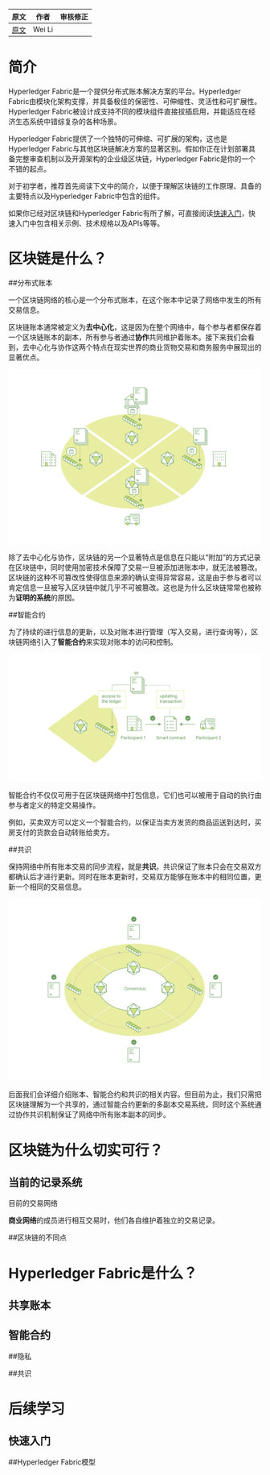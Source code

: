 | 原文                                       | 作者     | 审核修正 |
| ---------------------------------------- | ------ | ---- |
| [原文](https://hyperledger-fabric.readthedocs.io/en/latest/blockchain.html) | Wei Li |      |

# 简介

Hyperledger Fabric是一个提供分布式账本解决方案的平台。Hyperledger Fabric由模块化架构支撑，并具备极佳的保密性、可伸缩性、灵活性和可扩展性。Hyperledger Fabric被设计成支持不同的模块组件直接拔插启用，并能适应在经济生态系统中错综复杂的各种场景。

Hyperledger Fabric提供了一个独特的可伸缩、可扩展的架构，这也是Hyperledger Fabric与其他区块链解决方案的显著区别。假如你正在计划部署具备完整审查机制以及开源架构的企业级区块链，Hyperledger Fabric是你的一个不错的起点。

对于初学者，推荐首先阅读下文中的简介，以便于理解区块链的工作原理、具备的主要特点以及Hyperledger Fabric中包含的组件。

如果你已经对区块链和Hyperledger Fabric有所了解，可直接阅读[快速入门](https://hyperledgercn.github.io/hyperledgerDocs/getting_started/)，快速入门中包含相关示例、技术规格以及APIs等等。

# 区块链是什么？

##分布式账本

一个区块链网络的核心是一个分布式账本，在这个账本中记录了网络中发生的所有交易信息。

区块链账本通常被定义为**去中心化**，这是因为在整个网络中，每个参与者都保存着一个区块链账本的副本，所有参与者通过**协作**共同维护着账本。接下来我们会看到，去中心化与协作这两个特点在现实世界的商业货物交易和商务服务中展现出的显著优点。

![](img\basic_network.png)

除了去中心化与协作，区块链的另一个显著特点是信息在只能以“附加”的方式记录在区块链中，同时使用加密技术保障了交易一旦被添加进账本中，就无法被篡改。区块链的这种不可篡改性使得信息来源的确认变得异常容易，这是由于参与者可以肯定信息一旦被写入区块链中就几乎不可被篡改。这也是为什么区块链常常也被称为**证明的系统**的原因。

##智能合约

为了持续的进行信息的更新，以及对账本进行管理（写入交易，进行查询等），区块链网络引入了**智能合约**来实现对账本的访问和控制。

![](img\Smart_Contract.png)

智能合约不仅仅可用于在区块链网络中打包信息，它们也可以被用于自动的执行由参与者定义的特定交易操作。

例如，买卖双方可以定义一个智能合约，以保证当卖方发货的商品运送到达时，买房支付的货款会自动转账给卖方。

##共识

保持网络中所有账本交易的同步流程，就是**共识**。共识保证了账本只会在交易双方都确认后才进行更新。同时在账本更新时，交易双方能够在账本中的相同位置，更新一个相同的交易信息。

![](img\consensus.png)

后面我们会详细介绍账本、智能合约和共识的相关内容。但目前为止，我们只需把区块链理解为一个共享的，通过智能合约更新的多副本交易系统，同时这个系统通过协作共识机制保证了网络中所有账本副本的同步。

# 区块链为什么切实可行？

## 当前的记录系统

目前的交易网络

**商业网络**的成员进行相互交易时，他们各自维护着独立的交易记录。

##区块链的不同点



# Hyperledger Fabric是什么？

## 共享账本

## 智能合约

##隐私

##共识



# 后续学习

## 快速入门

##Hyperledger Fabric模型
